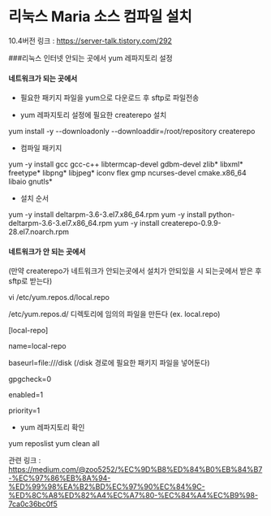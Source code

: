# 리눅스 Maria 소스 컴파일 설치 

10.4버전 링크 : https://server-talk.tistory.com/292

###리눅스 인터넷 안되는 곳에서 yum 레파지토리 설정
#### 네트워크가 되는 곳에서

- 필요한 패키지 파일을 yum으로 다운로드 후 sftp로 파일전송 

- yum 레파지토리 설정에 필요한 createrepo 설치

yum install -y --downloadonly --downloaddir=/root/repository createrepo

- 컴파일 패키지

yum -y install gcc gcc-c++ libtermcap-devel gdbm-devel zlib* libxml* freetype* libpng* libjpeg* iconv flex gmp ncurses-devel cmake.x86_64 libaio gnutls*

- 설치 순서 

yum -y install deltarpm-3.6-3.el7.x86_64.rpm 
yum -y install python-deltarpm-3.6-3.el7.x86_64.rpm 
yum -y install createrepo-0.9.9-28.el7.noarch.rpm

####  네트워크가 안 되는 곳에서

(만약 createrepo가 네트워크가 안되는곳에서 설치가 안되있을 시 되는곳에서 받은 후 sftp로 받는다)



vi /etc/yum.repos.d/local.repo

/etc/yum.repos.d/ 디렉토리에 임의의 파일을 만든다 (ex. local.repo)

[local-repo] 

name=local-repo 

baseurl=file:///disk  (/disk 경로에 필요한 패키지 파일을 넣어둔다)

gpgcheck=0 

enabled=1 

priority=1





 
 
 
 * yum 레파지토리 확인

yum reposlist
yum clean all
 
 
 관련 링크 :
https://medium.com/@zoo5252/%EC%9D%B8%ED%84%B0%EB%84%B7-%EC%97%86%EB%8A%94-%ED%99%98%EA%B2%BD%EC%97%90%EC%84%9C-%ED%8C%A8%ED%82%A4%EC%A7%80-%EC%84%A4%EC%B9%98-7ca0c36bc0f5
 
